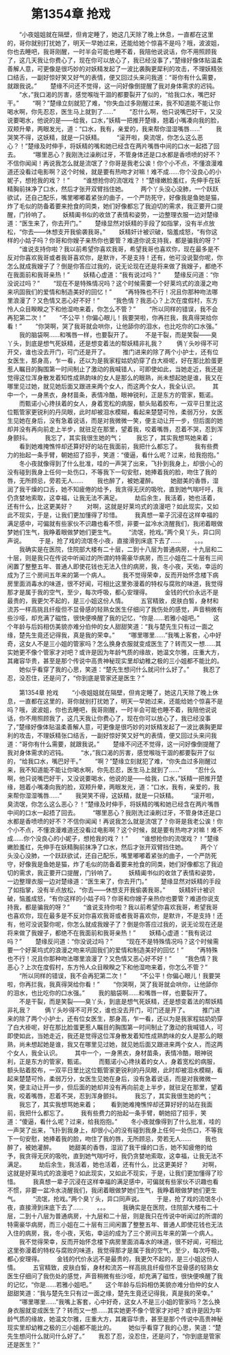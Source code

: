 # 　　第1354章 抢戏
　　“小夜姐姐就在隔壁，但肯定睡了，她这几天除了晚上休息，一直都在这里的，哥你就别打扰她了，明天一早她过来，还能给她个惊喜不是吗？哦，波波姐，你也去睡吧，我哥刚醒，一时半会可能也睡不着，我陪他说说话，你不用照顾我了，这几天我让你费心了，现在你可以放心了，我已经没事了，”楚缘好像体贴温柔善解人意，可更像是很巧妙的对妖精发起了一波比袭胸更犀利的攻击，不理妖精张口结舌，一副好惊好笑又好气的表情，便又回过头来问我道：“哥你有什么需要，就跟我说。”
　　楚缘不问还不觉得，这一问好像倒提醒了我对身体需求的迟钝。
　　“水，”我口渴的厉害，感觉喉咙干涸的都要裂开了似的，“给我口水，嘴巴好干。”
　　“啊？”楚缘立刻就犯了难，“你失血过多刚醒过来，我不知道能不能让你喝水啊，你先忍忍，医生马上就到了……”
　　“忍什么啊，他只说嘴巴好干，又没说要喝水，他说的是——给我，口水，”妖精一把推开楚缘，翘着小嘴凑向我的脸，双颊升晕，两眼发光，道：“口水，我有，亲爱的，我来帮你湿湿嘴唇……”
　　我哭笑不得，这妖精，就是一只妖精。
　　“滚开啦，臭流氓，你怎么这么恶心？！”楚缘及时伸手，将妖精的嘴和她已经含在两片嘴唇中间的口水一起捂了回去。
　　“哪里恶心？我刚洗过澡刷过牙，不管身体还是口水都是香喷喷的好不？不信你闻闻！再说我怎么就是流氓了？你哥是我老公诶！你个小不点，不懂浪漫难道还没看过电影啊？这个时候，就是要有热吻才对嘛！难不成……你个没良心的小妮子，想抢我的戏？！”
　　“谁想抢你的流氓戏？！”楚缘嫩脸羞红，先伸手在妖精胸前抹净了口水，然后才张开双臂挡住她。
　　两个丫头没心没肺，一个跃跃欲试，还自己配乐，嘴里嘟嘟着紧张的曲子，一个严防死守，好像我是鱼她是猫，炸了毛似的防备着要来抢食的同类，她们好像都忘了我迫切的需求，我正要开口提醒，门铃响了。
　　妖精阖书似的收敛了表情和姿势，一边整理衣服一边对楚缘道：“医生来了，你去开门。”
　　楚缘显然对妖精的手段了如指掌，没有半点放松，“你去——休想支开我偷袭我哥。”
　　妖精奸计被识破，恼羞成怒，“有你这样的小姑子吗？你哥和你嫂子亲热你也要管？难道你说支持我，都是骗我的呀？”
　　“谁说支持你啦？我以前希望你喜欢我哥，希望我哥也喜欢你，现在最多是不反对你喜欢我哥或者我哥喜欢你，是默许，不是支持！还有，他可没说娶你呢，你怎么就成我嫂子了？倒是你答应过我的，说无论现在还是将来做了我嫂子，都绝不在我面前和我哥亲热！”
　　妖精心虚道：“我有说过吗？”
　　楚缘反问道：“你没说过吗？”
　　“现在不是特殊情况吗？这个时候需要一个好莱坞式的浪漫之吻来巩固我们的爱情和制造美好的回忆！”
　　“再特殊也不行！况且你那种吻法哪里浪漫了？又色情又恶心好不好！”
　　“我色情？我恶心？上次在度假村，东方怜人众目睽睽之下和他湿吻来着，你怎么不管？”
　　“所以同样的错误，我不会再犯第二次！”
　　“不公平！你偏心眼儿！我要哭啦，你再拦我，我真得哭给你看！”
　　“你哭啊，哭了我哥就会哄你，让他舔你的泪水，也比吃你的口水强。”
　　我的脑袋啊……和嘴唇一样，也要裂开了。
　　不是干裂，而是笑裂——臭丫头，到底是想气死妖精，还是想变着法的帮妖精非礼我？
　　俩丫头吵得不可开交，谁也没去开门，可门还是开了。
　　推门进来的除了两个小护士，还有位女医生，那身高，乍一看，还以为是我家程姑奶奶穿了白大褂呢，好在那比脸蛋更惹人瞩目的胸围第一时间制止了激动的我喊错人，可即使如此，当她走近，我还是觉得这位浑身散发着知性成熟韵味的女人是那么的眼熟，尚未想起她是谁，我又在哪里见过她，就见她后面又跟进来两个女人，而这两个女人，我全认识。
　　其中一个，一身黑衣，身材苗条，表情冷酷，眼神锐利，正是东方的管家，甄诺。
　　而甄诺小心搀扶着的女人，身着宽松的病服，额头贴着胶布，一双平日里比这位甄管家更锐利的丹凤眼，此时却被泪水模糊，看起来楚楚可怜，柔弱万分，女医生见她在身后，没有急着说话，而是对我微微一笑，便主动让开一步，但后面的她却并没有再向前走上半步，就驻足在那里，望着我，咬着嘴唇，忍着不哭，忍到浑身颤抖。
　　我忘了，其实我很生她的气；
　　我忘了，其实我想骂她来着；
　　看到她难掩憔悴却还算好好的站在我面前，我把什么都忘了。
　　我有些费力的抬起一条手臂，朝她招了招手，笑道：“傻逼，看什么呢？过来，给我抱抱。”
　　冬小夜就像得到了什么批准，哇的一声哭了出来，飞扑到我身上，却很小心的没有碰到我身上任何一处伤口，不等我下一句安慰，她捧着我的脸，吻住了我的唇，无所顾忌，旁若无人……
　　我也醉了，被她灌醉。
　　她甜美的香唇，湿润了我干燥的口舌，她不知疲倦的给予，我贪得无厌的吸吮，直到她气喘吁吁，我仍贪婪地索取，这幸福，让我无法不满足。
　　劫后余生，我活着，她也活着，还有什么，比这更美好？
　　对啊，这就是好莱坞式的浪漫吧？如此现实，又如此不现实，于是，让我们更加懂得了珍惜。
　　我真想一辈子沉浸在这样幸福的满足感中，可偏就有些家伙不识趣也看不惯，非要一盆冷水浇醒我们，我闭着眼做梦她们生气，我睁着眼做梦她们更生气。
　　“流氓，抢戏。”两个臭丫头，异口同声说。
　　于是，抢了戏的流氓冬小夜，直接滑到床底下去了……
　　。。。
　　我确实是在医院，住院部大楼有二十层，二到十八层为普通病房，十九层和二十层，则是我只在传说中听闻过的所谓的特需豪华病房，而三小姐在二十层有三间闲置了整整五年、普通人即使花钱也无法入住的病房，我，冬小夜，天佑，幸运的成为了三个房间五年来的第一个病人。
　　我不觉得荣幸，反而开始怀念楼下病房里面消毒水的味道，很不好闻，可相比这里弥漫着的特权与腐败的味道，我觉得那才是属于我的空气，至少，每次呼吸，都心安理得。
　　金钱的代价永远不是最贵的，我更欠不起的，是三小姐这份人情。
　　五官精致，皮肤白皙，身材和流苏一样高挑且纤瘦但不显骨感的轻熟女医生仔细问了我伤处的感觉，声音稍微有些沙哑，却充满了磁性，很快便唤醒了我的记忆，“你是……若雅小姐吧。”
　　这个年龄与后妈相仿美貌亦难分伯仲的女人甜甜笑道：“我与楚先生只有过一面之缘，楚先生竟还记得我，真是我的荣幸。”
　　“哪里哪里……”我嘴上客套，心中好奇，这女人不是三小姐的管家吗？怎么换身衣服就变成医生了？转而又一想……其实她更不像个管家才对吧？或许是因为年龄气质的缘故，她温文尔雅，庄重大方，其雍容华贵，甚至是那个传说中高贵神秘现实里却幼稚之极的三小姐都不能比的。
　　她似乎看穿了我的心思，笑道：“楚先生想问什么就问什么好了。”
　　我忍了忍，没忍住，还是问了，“你到底是管家还是医生？”

　　第1354章 抢戏
　　“小夜姐姐就在隔壁，但肯定睡了，她这几天除了晚上休息，一直都在这里的，哥你就别打扰她了，明天一早她过来，还能给她个惊喜不是吗？哦，波波姐，你也去睡吧，我哥刚醒，一时半会可能也睡不着，我陪他说说话，你不用照顾我了，这几天我让你费心了，现在你可以放心了，我已经没事了，”楚缘好像体贴温柔善解人意，可更像是很巧妙的对妖精发起了一波比袭胸更犀利的攻击，不理妖精张口结舌，一副好惊好笑又好气的表情，便又回过头来问我道：“哥你有什么需要，就跟我说。”
　　楚缘不问还不觉得，这一问好像倒提醒了我对身体需求的迟钝。
　　“水，”我口渴的厉害，感觉喉咙干涸的都要裂开了似的，“给我口水，嘴巴好干。”
　　“啊？”楚缘立刻就犯了难，“你失血过多刚醒过来，我不知道能不能让你喝水啊，你先忍忍，医生马上就到了……”
　　“忍什么啊，他只说嘴巴好干，又没说要喝水，他说的是——给我，口水，”妖精一把推开楚缘，翘着小嘴凑向我的脸，双颊升晕，两眼发光，道：“口水，我有，亲爱的，我来帮你湿湿嘴唇……”
　　我哭笑不得，这妖精，就是一只妖精。
　　“滚开啦，臭流氓，你怎么这么恶心？！”楚缘及时伸手，将妖精的嘴和她已经含在两片嘴唇中间的口水一起捂了回去。
　　“哪里恶心？我刚洗过澡刷过牙，不管身体还是口水都是香喷喷的好不？不信你闻闻！再说我怎么就是流氓了？你哥是我老公诶！你个小不点，不懂浪漫难道还没看过电影啊？这个时候，就是要有热吻才对嘛！难不成……你个没良心的小妮子，想抢我的戏？！”
　　“谁想抢你的流氓戏？！”楚缘嫩脸羞红，先伸手在妖精胸前抹净了口水，然后才张开双臂挡住她。
　　两个丫头没心没肺，一个跃跃欲试，还自己配乐，嘴里嘟嘟着紧张的曲子，一个严防死守，好像我是鱼她是猫，炸了毛似的防备着要来抢食的同类，她们好像都忘了我迫切的需求，我正要开口提醒，门铃响了。
　　妖精阖书似的收敛了表情和姿势，一边整理衣服一边对楚缘道：“医生来了，你去开门。”
　　楚缘显然对妖精的手段了如指掌，没有半点放松，“你去——休想支开我偷袭我哥。”
　　妖精奸计被识破，恼羞成怒，“有你这样的小姑子吗？你哥和你嫂子亲热你也要管？难道你说支持我，都是骗我的呀？”
　　“谁说支持你啦？我以前希望你喜欢我哥，希望我哥也喜欢你，现在最多是不反对你喜欢我哥或者我哥喜欢你，是默许，不是支持！还有，他可没说娶你呢，你怎么就成我嫂子了？倒是你答应过我的，说无论现在还是将来做了我嫂子，都绝不在我面前和我哥亲热！”
　　妖精心虚道：“我有说过吗？”
　　楚缘反问道：“你没说过吗？”
　　“现在不是特殊情况吗？这个时候需要一个好莱坞式的浪漫之吻来巩固我们的爱情和制造美好的回忆！”
　　“再特殊也不行！况且你那种吻法哪里浪漫了？又色情又恶心好不好！”
　　“我色情？我恶心？上次在度假村，东方怜人众目睽睽之下和他湿吻来着，你怎么不管？”
　　“所以同样的错误，我不会再犯第二次！”
　　“不公平！你偏心眼儿！我要哭啦，你再拦我，我真得哭给你看！”
　　“你哭啊，哭了我哥就会哄你，让他舔你的泪水，也比吃你的口水强。”
　　我的脑袋啊……和嘴唇一样，也要裂开了。
　　不是干裂，而是笑裂——臭丫头，到底是想气死妖精，还是想变着法的帮妖精非礼我？
　　俩丫头吵得不可开交，谁也没去开门，可门还是开了。
　　推门进来的除了两个小护士，还有位女医生，那身高，乍一看，还以为是我家程姑奶奶穿了白大褂呢，好在那比脸蛋更惹人瞩目的胸围第一时间制止了激动的我喊错人，可即使如此，当她走近，我还是觉得这位浑身散发着知性成熟韵味的女人是那么的眼熟，尚未想起她是谁，我又在哪里见过她，就见她后面又跟进来两个女人，而这两个女人，我全认识。
　　其中一个，一身黑衣，身材苗条，表情冷酷，眼神锐利，正是东方的管家，甄诺。
　　而甄诺小心搀扶着的女人，身着宽松的病服，额头贴着胶布，一双平日里比这位甄管家更锐利的丹凤眼，此时却被泪水模糊，看起来楚楚可怜，柔弱万分，女医生见她在身后，没有急着说话，而是对我微微一笑，便主动让开一步，但后面的她却并没有再向前走上半步，就驻足在那里，望着我，咬着嘴唇，忍着不哭，忍到浑身颤抖。
　　我忘了，其实我很生她的气；
　　我忘了，其实我想骂她来着；
　　看到她难掩憔悴却还算好好的站在我面前，我把什么都忘了。
　　我有些费力的抬起一条手臂，朝她招了招手，笑道：“傻逼，看什么呢？过来，给我抱抱。”
　　冬小夜就像得到了什么批准，哇的一声哭了出来，飞扑到我身上，却很小心的没有碰到我身上任何一处伤口，不等我下一句安慰，她捧着我的脸，吻住了我的唇，无所顾忌，旁若无人……
　　我也醉了，被她灌醉。
　　她甜美的香唇，湿润了我干燥的口舌，她不知疲倦的给予，我贪得无厌的吸吮，直到她气喘吁吁，我仍贪婪地索取，这幸福，让我无法不满足。
　　劫后余生，我活着，她也活着，还有什么，比这更美好？
　　对啊，这就是好莱坞式的浪漫吧？如此现实，又如此不现实，于是，让我们更加懂得了珍惜。
　　我真想一辈子沉浸在这样幸福的满足感中，可偏就有些家伙不识趣也看不惯，非要一盆冷水浇醒我们，我闭着眼做梦她们生气，我睁着眼做梦她们更生气。
　　“流氓，抢戏。”两个臭丫头，异口同声说。
　　于是，抢了戏的流氓冬小夜，直接滑到床底下去了……
　　。。。
　　我确实是在医院，住院部大楼有二十层，二到十八层为普通病房，十九层和二十层，则是我只在传说中听闻过的所谓的特需豪华病房，而三小姐在二十层有三间闲置了整整五年、普通人即使花钱也无法入住的病房，我，冬小夜，天佑，幸运的成为了三个房间五年来的第一个病人。
　　我不觉得荣幸，反而开始怀念楼下病房里面消毒水的味道，很不好闻，可相比这里弥漫着的特权与腐败的味道，我觉得那才是属于我的空气，至少，每次呼吸，都心安理得。
　　金钱的代价永远不是最贵的，我更欠不起的，是三小姐这份人情。
　　五官精致，皮肤白皙，身材和流苏一样高挑且纤瘦但不显骨感的轻熟女医生仔细问了我伤处的感觉，声音稍微有些沙哑，却充满了磁性，很快便唤醒了我的记忆，“你是……若雅小姐吧。”
　　这个年龄与后妈相仿美貌亦难分伯仲的女人甜甜笑道：“我与楚先生只有过一面之缘，楚先生竟还记得我，真是我的荣幸。”
　　“哪里哪里……”我嘴上客套，心中好奇，这女人不是三小姐的管家吗？怎么换身衣服就变成医生了？转而又一想……其实她更不像个管家才对吧？或许是因为年龄气质的缘故，她温文尔雅，庄重大方，其雍容华贵，甚至是那个传说中高贵神秘现实里却幼稚之极的三小姐都不能比的。
　　她似乎看穿了我的心思，笑道：“楚先生想问什么就问什么好了。”
　　我忍了忍，没忍住，还是问了，“你到底是管家还是医生？”
